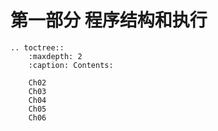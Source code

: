 # 第一部分 程序结构和执行

```eval_rst
.. toctree::
    :maxdepth: 2
    :caption: Contents:
    
    Ch02
    Ch03
    Ch04
    Ch05
    Ch06
```
